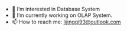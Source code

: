 - 👀 I’m interested in Database System
- 🌱 I’m currently working on OLAP System.
- 📫 How to reach me: lijingqi93@outlook.com
